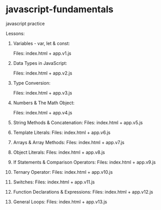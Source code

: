# javascript-fundamentals
javascript practice

Lessons:

1.  Variables - var, let & const:

    Files: index.html + app.v1.js
    
2.  Data Types in JavaScript:

    Files: index.html + app.v2.js

3.  Type Conversion:

    Files: index.html + app.v3.js
    
4.  Numbers & The Math Object:

    Files: index.html + app.v4.js

5.  String Methods & Concatenation:
    Files: index.html + app.v5.js

6.  Template Literals:
    Files: index.html + app.v6.js

7.  Arrays & Array Methods:
    Files: index.html + app.v7.js

8.  Object Literals:
    Files: index.html + app.v8.js
    
9.  If Statements & Comparison Operators:
    Files: index.html + app.v9.js

10. Ternary Operator:
    Files: index.html + app.v10.js

11.  Switches:
    Files: index.html + app.v11.js

12. Function Declarations & Expressions:
    Files: index.html + app.v12.js

13. General Loops:
    Files: index.html + app.v13.js





